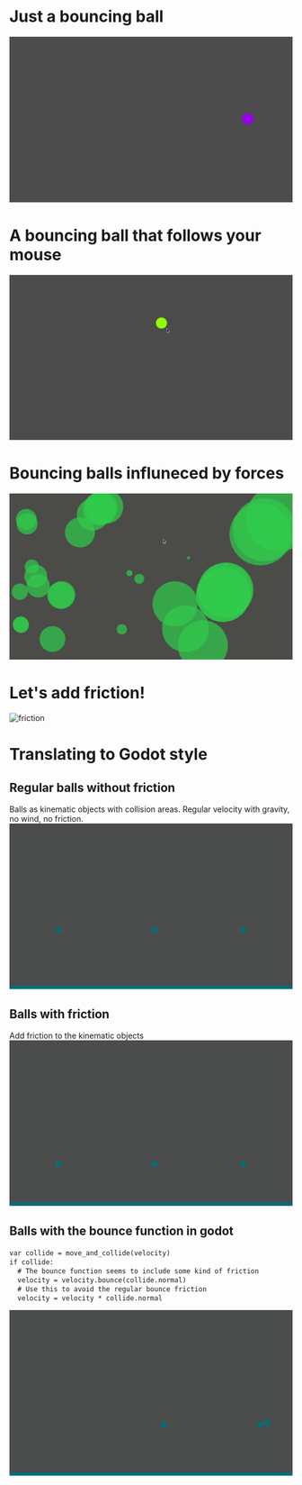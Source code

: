 # Just a bouncing ball

![boing-gif](./gifs/boing.gif)

# A bouncing ball that follows your mouse

![follow-gif](./gifs/boing_v2.gif)

# Bouncing balls influneced by forces

![mass](./gifs/boing_v3.gif)

# Let's add friction!

![friction](./gifs/boing_v4.gif)

# Translating to Godot style

## Regular balls without friction

Balls as kinematic objects with collision areas. Regular velocity with gravity, no wind, no friction.
![gdnf](./gifs/gd_no_friction.gif)

## Balls with friction

Add friction to the kinematic objects
![gdf](./gifs/gd_friction.gif)

## Balls with the bounce function in godot

```
var collide = move_and_collide(velocity)
if collide:
  # The bounce function seems to include some kind of friction
  velocity = velocity.bounce(collide.normal)
  # Use this to avoid the regular bounce friction
  velocity = velocity * collide.normal
```
![godot bounce](./gifs/gd_bounce_f.gif)
